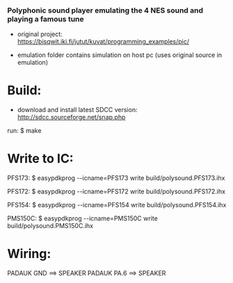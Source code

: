 ### Polyphonic sound player emulating the 4 NES sound and playing a famous tune ###

- original project: https://bisqwit.iki.fi/jutut/kuvat/programming_examples/pic/

- emulation folder contains simulation on host pc (uses original source in emulation)


Build:
======

- download and install latest SDCC version: http://sdcc.sourceforge.net/snap.php

run:
$ make 


Write to IC:
============

PFS173:
$ easypdkprog --icname=PFS173 write build/polysound.PFS173.ihx

PFS172:
$ easypdkprog --icname=PFS172 write build/polysound.PFS172.ihx

PFS154:
$ easypdkprog --icname=PFS154 write build/polysound.PFS154.ihx

PMS150C:
$ easypdkprog --icname=PMS150C write build/polysound.PMS150C.ihx


Wiring:
=======

PADAUK GND    ==> SPEAKER
PADAUK PA.6   ==> SPEAKER

